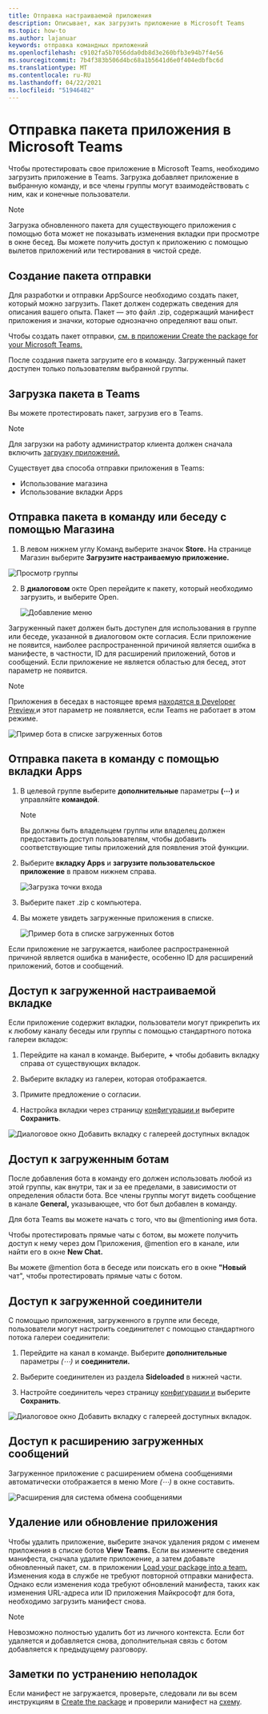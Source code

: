 ```yaml
---
title: Отправка настраиваемой приложения
description: Описывает, как загрузить приложение в Microsoft Teams
ms.topic: how-to
ms.author: lajanuar
keywords: отправка командных приложений
ms.openlocfilehash: c9102fa5b7056dda0db8d3e260bfb3e94b7f4e56
ms.sourcegitcommit: 7b4f383b506d4bc68a1b5641d6e0f404edbfbc6d
ms.translationtype: MT
ms.contentlocale: ru-RU
ms.lasthandoff: 04/22/2021
ms.locfileid: "51946482"
---
```

# <a name="upload-an-app-package-to-microsoft-teams"></a>Отправка пакета приложения в Microsoft Teams

Чтобы протестировать свое приложение в Microsoft Teams, необходимо загрузить приложение в Teams. Загрузка добавляет приложение в выбранную команду, и все члены группы могут взаимодействовать с ним, как и конечные пользователи.

> [!NOTE]
> Загрузка обновленного пакета для существующего приложения с помощью бота может не показывать изменения вкладки при просмотре в окне бесед. Вы можете получить доступ к приложению с помощью вылетов приложений или тестирования в чистой среде.

## <a name="create-your-upload-package"></a>Создание пакета отправки

Для разработки и отправки AppSource необходимо создать пакет, который можно загрузить. Пакет должен содержать сведения для описания вашего опыта. Пакет — это файл .zip, содержащий манифест приложения и значки, которые однозначно определяют ваш опыт.

Чтобы создать пакет отправки, [см. в приложении Create the package for your Microsoft Teams.](../build-and-test/apps-package.md)

После создания пакета загрузите его в команду. Загруженный пакет доступен только пользователям выбранной группы.

## <a name="load-your-package-into-teams"></a>Загрузка пакета в Teams

Вы можете протестировать пакет, загрузив его в Teams.

> [!NOTE]
> Для загрузки на работу администратор клиента должен сначала включить [загрузку приложений.](/microsoftteams/admin-settings)

Существует два способа отправки приложения в Teams:

* Использование магазина
* Использование вкладки Apps

## <a name="upload-your-package-into-a-team-or-conversation-using-the-store"></a>Отправка пакета в команду или беседу с помощью Магазина

1. В левом нижнем углу Команд выберите значок **Store.** На странице Магазин выберите **Загрузите настраиваемую приложение.**

  ![Просмотр группы](../../assets/images/store-upload-a-custom-app2.png)

2. В **диалоговом** окте Open перейдите к пакету, который необходимо загрузить, и выберите Open.

   ![Добавление меню](../../assets/images/NewappAddmenudropdown.png)

Загруженный пакет должен быть доступен для использования в группе или беседе, указанной в диалоговом окте согласия. Если приложение не появится, наиболее распространенной причиной является ошибка в манифесте, в частности, ID для расширений приложений, ботов и сообщений. Если приложение не является областью для бесед, этот параметр не появится.

>[!NOTE]
> Приложения в беседах в настоящее время [находятся в Developer Preview,](../../resources/dev-preview/developer-preview-intro.md)и этот параметр не появляется, если Teams не работает в этом режиме.

![Пример бота в списке загруженных ботов](../../assets/images/botinlist.jpg)

## <a name="upload-your-package-into-a-team-using-the-apps-tab"></a>Отправка пакета в команду с помощью вкладки Apps

1. В целевой группе выберите **дополнительные** параметры **(&#8943;)** и управляйте **командой**.

   > [!NOTE]
   > Вы должны быть владельцем группы или владелец должен предоставить доступ пользователям, чтобы добавить соответствующие типы приложений для появления этой функции.

2. Выберите **вкладку Apps** и **загрузите пользовательское приложение** в правом нижнем справа.

   ![Загрузка точки входа](../../assets/images/UploadACustomApp.png)

3. Выберите пакет .zip с компьютера.

4. Вы можете увидеть загруженные приложения в списке.

   ![Пример бота в списке загруженных ботов](../../assets/images/botinlist.jpg)

Если приложение не загружается, наиболее распространенной причиной является ошибка в манифесте, особенно ID для расширений приложений, ботов и сообщений.

## <a name="access-your-uploaded-configurable-tab"></a>Доступ к загруженной настраиваемой вкладке

Если приложение содержит вкладки, пользователи могут прикрепить их к любому каналу беседы или группы с помощью стандартного потока галереи вкладок:

1. Перейдите на канал в команде. Выберите, **+** чтобы добавить вкладку справа от существующих вкладок.

2. Выберите вкладку из галереи, которая отображается.

3. Примите предложение о согласии.

4. Настройка вкладки через страницу [конфигурации и](../../tabs/how-to/create-tab-pages/configuration-page.md) выберите **Сохранить**.

  ![Диалоговое окно Добавить вкладку с галереей доступных вкладок](../../assets/images/tab_gallery.png)

## <a name="access-your-uploaded-bot"></a>Доступ к загруженным ботам

После добавления бота в команду его должен использовать любой из этой группы, как внутри, так и за ее пределами, в зависимости от определения области бота. Все члены группы могут видеть сообщение в канале **General,** указывающее, что бот был добавлен в команду.

Для бота Teams вы можете начать с того, что вы @mentioning имя бота.

Чтобы протестировать прямые чаты с ботом, вы можете получить доступ к нему через дом Приложения, @mention его в канале, или найти его в окне **New Chat.**

Вы можете @mention бота в беседе или поискать его в окне **"Новый** чат", чтобы протестировать прямые чаты с ботом.

## <a name="access-your-uploaded-connector"></a>Доступ к загруженной соединители

С помощью приложения, загруженного в группе или беседе, пользователи могут настроить соединителет с помощью стандартного потока галереи соединители:

1. Перейдите на канал в команде. Выберите **дополнительные** параметры *(&#8943;)* и **соединители.**

2. Выберите соединителен из раздела **Sideloaded** в нижней части.

3. Настройте соединитель через страницу [конфигурации и](../../webhooks-and-connectors/how-to/connectors-creating.md) выберите **Сохранить**.

  ![Диалоговое окно Добавить вкладку с галереей доступных вкладок.](../../assets/images/connector_gallery.png)

## <a name="access-your-uploaded-messaging-extension"></a>Доступ к расширению загруженных сообщений

Загруженное приложение с расширением обмена сообщениями  автоматически отображается в меню More *(&#8943;)* в окне составить.

![Расширения для система обмена сообщениями](../../assets/images/compose-extensions/cesampleapp.png)


## <a name="remove-or-update-your-app"></a>Удаление или обновление приложения

Чтобы удалить приложение, выберите значок удаления рядом с именем приложения в списке ботов **View Teams.** Если вы измените сведения манифеста, сначала удалите приложение, а затем добавьте обновленный пакет, см. в приложении [Load your package into a team.](#load-your-package-into-teams) Изменения кода в службе не требуют повторной отправки манифеста. Однако если изменения кода требуют обновлений манифеста, таких как изменения URL-адреса или ID приложения Майкрософт для бота, необходимо загрузить манифест снова.

> [!NOTE]
> Невозможно полностью удалить бот из личного контекста. Если бот удаляется и добавляется снова, дополнительная связь с ботом добавляется к предыдущему разговору.

## <a name="troubleshooting-notes"></a>Заметки по устранению неполадок

Если манифест не загружается, проверьте, следовали ли вы всем инструкциям в [Create the package](../../concepts/build-and-test/apps-package.md) и проверили манифест на [схему](../../resources/schema/manifest-schema.md).
